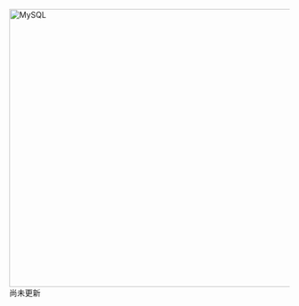 <img src="https://user-images.githubusercontent.com/97188330/159109464-23a6fffc-861c-47cd-8c14-ffb425a4487c.png" width="1300" height="500" alt="MySQL"/><br/>
尚未更新
